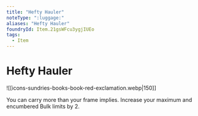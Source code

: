 ```yaml
---
title: "Hefty Hauler"
noteType: ":luggage:"
aliases: "Hefty Hauler"
foundryId: Item.21gsWFcu3ygjIUEo
tags:
  - Item
---
```


# Hefty Hauler
![[icons-sundries-books-book-red-exclamation.webp|150]]

You can carry more than your frame implies. Increase your maximum and encumbered Bulk limits by 2.
